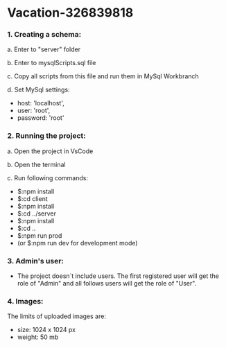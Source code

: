 # Vacation-326839818

### 1. Creating a schema:

  a. Enter to "server" folder
  
  b. Enter to mysqlScripts.sql file  
  
  c. Copy all scripts from this file and run them in MySql Workbranch
  
  d. Set MySql settings:
- host: 'localhost',
- user: 'root',
- password: 'root'
### 2. Running the project:
  a. Open the project in VsCode

  b. Open the terminal
  
  c. Run following commands:
- $:npm install
- $:cd client
- $:npm install
- $:cd ../server
- $:npm install
- $:cd ..
- $:npm run prod
- (or $:npm run dev for development mode)
    
### 3. Admin's user:
- The project doesn`t include users. The first registered user will get the role of "Admin" and all follows users will get the role of "User".

###  4. Images:
The limits of uploaded images are:
- size: 1024 x 1024 px
- weight: 50 mb